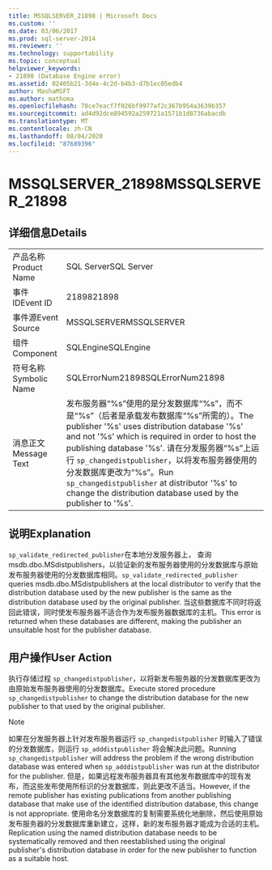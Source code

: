 ```yaml
---
title: MSSQLSERVER_21898 | Microsoft Docs
ms.custom: ''
ms.date: 03/06/2017
ms.prod: sql-server-2014
ms.reviewer: ''
ms.technology: supportability
ms.topic: conceptual
helpviewer_keywords:
- 21898 (Database Engine error)
ms.assetid: 02405b21-3d4e-4c2d-b4b3-d7b1ec05edb4
author: MashaMSFT
ms.author: mathoma
ms.openlocfilehash: 78ce7eacf7f026bf9977af2c367b954a3639b357
ms.sourcegitcommit: ad4d92dce894592a259721a1571b1d8736abacdb
ms.translationtype: MT
ms.contentlocale: zh-CN
ms.lasthandoff: 08/04/2020
ms.locfileid: "87689396"
---
```

# <a name="mssqlserver_21898"></a><span data-ttu-id="dbbac-102">MSSQLSERVER_21898</span><span class="sxs-lookup"><span data-stu-id="dbbac-102">MSSQLSERVER_21898</span></span>
    
## <a name="details"></a><span data-ttu-id="dbbac-103">详细信息</span><span class="sxs-lookup"><span data-stu-id="dbbac-103">Details</span></span>  
  
|||  
|-|-|  
|<span data-ttu-id="dbbac-104">产品名称</span><span class="sxs-lookup"><span data-stu-id="dbbac-104">Product Name</span></span>|<span data-ttu-id="dbbac-105">SQL Server</span><span class="sxs-lookup"><span data-stu-id="dbbac-105">SQL Server</span></span>|  
|<span data-ttu-id="dbbac-106">事件 ID</span><span class="sxs-lookup"><span data-stu-id="dbbac-106">Event ID</span></span>|<span data-ttu-id="dbbac-107">21898</span><span class="sxs-lookup"><span data-stu-id="dbbac-107">21898</span></span>|  
|<span data-ttu-id="dbbac-108">事件源</span><span class="sxs-lookup"><span data-stu-id="dbbac-108">Event Source</span></span>|<span data-ttu-id="dbbac-109">MSSQLSERVER</span><span class="sxs-lookup"><span data-stu-id="dbbac-109">MSSQLSERVER</span></span>|  
|<span data-ttu-id="dbbac-110">组件</span><span class="sxs-lookup"><span data-stu-id="dbbac-110">Component</span></span>|<span data-ttu-id="dbbac-111">SQLEngine</span><span class="sxs-lookup"><span data-stu-id="dbbac-111">SQLEngine</span></span>|  
|<span data-ttu-id="dbbac-112">符号名称</span><span class="sxs-lookup"><span data-stu-id="dbbac-112">Symbolic Name</span></span>|<span data-ttu-id="dbbac-113">SQLErrorNum21898</span><span class="sxs-lookup"><span data-stu-id="dbbac-113">SQLErrorNum21898</span></span>|  
|<span data-ttu-id="dbbac-114">消息正文</span><span class="sxs-lookup"><span data-stu-id="dbbac-114">Message Text</span></span>|<span data-ttu-id="dbbac-115">发布服务器“%s”使用的是分发数据库“%s”，而不是“%s”（后者是承载发布数据库“%s”所需的）。</span><span class="sxs-lookup"><span data-stu-id="dbbac-115">The publisher '%s' uses distribution database '%s' and not '%s' which is required in order to host the publishing database '%s'.</span></span> <span data-ttu-id="dbbac-116">请在分发服务器“%s”上运行 `sp_changedistpublisher`，以将发布服务器使用的分发数据库更改为“%s”。</span><span class="sxs-lookup"><span data-stu-id="dbbac-116">Run `sp_changedistpublisher` at distributor '%s' to change the distribution database used by the publisher to '%s'.</span></span>|  
  
## <a name="explanation"></a><span data-ttu-id="dbbac-117">说明</span><span class="sxs-lookup"><span data-stu-id="dbbac-117">Explanation</span></span>  
 <span data-ttu-id="dbbac-118">`sp_validate_redirected_publisher`在本地分发服务器上， 查询 msdb.dbo.MSdistpublishers，以验证新的发布服务器使用的分发数据库与原始发布服务器使用的分发数据库相同。</span><span class="sxs-lookup"><span data-stu-id="dbbac-118">`sp_validate_redirected_publisher` queries msdb.dbo.MSdistpublishers at the local distributor to verify that the distribution database used by the new publisher is the same as the distribution database used by the original publisher.</span></span> <span data-ttu-id="dbbac-119">当这些数据库不同时将返回此错误，同时使发布服务器不适合作为发布服务器数据库的主机。</span><span class="sxs-lookup"><span data-stu-id="dbbac-119">This error is returned when these databases are different, making the publisher an unsuitable host for the publisher database.</span></span>  
  
## <a name="user-action"></a><span data-ttu-id="dbbac-120">用户操作</span><span class="sxs-lookup"><span data-stu-id="dbbac-120">User Action</span></span>  
 <span data-ttu-id="dbbac-121">执行存储过程 `sp_changedistpublisher`，以将新发布服务器的分发数据库更改为由原始发布服务器使用的分发数据库。</span><span class="sxs-lookup"><span data-stu-id="dbbac-121">Execute stored procedure `sp_changedistpublisher` to change the distribution database for the new publisher to that used by the original publisher.</span></span>  
  
> [!NOTE]  
>  <span data-ttu-id="dbbac-122">如果在分发服务器上针对发布服务器运行 `sp_changedistpublisher` 时输入了错误的分发数据库，则运行 `sp_adddistpublisher` 将会解决此问题。</span><span class="sxs-lookup"><span data-stu-id="dbbac-122">Running `sp_changedistpublisher` will address the problem if the wrong distribution database was entered when `sp_adddistpublisher` was run at the distributor for the publisher.</span></span> <span data-ttu-id="dbbac-123">但是，如果远程发布服务器具有其他发布数据库中的现有发布，而这些发布使用所标识的分发数据库，则此更改不适当。</span><span class="sxs-lookup"><span data-stu-id="dbbac-123">However, if the remote publisher has existing publications from another publishing database that make use of the identified distribution database, this change is not appropriate.</span></span> <span data-ttu-id="dbbac-124">使用命名分发数据库的复制需要系统化地删除，然后使用原始发布服务器的分发数据库重新建立，这样，新的发布服务器才能成为合适的主机。</span><span class="sxs-lookup"><span data-stu-id="dbbac-124">Replication using the named distribution database needs to be systematically removed and then reestablished using the original publisher's distribution database in order for the new publisher to function as a suitable host.</span></span>  
  
  
